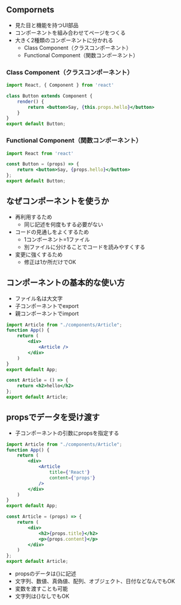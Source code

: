 ## Compornets
- 見た目と機能を持つUI部品
- コンポーネントを組み合わせてページをつくる
- 大きく2種類のコンポーネントに分かれる
	- Class Component（クラスコンポーネント）
	- Functional Component（関数コンポーネント）
### Class Component（クラスコンポーネント）
```jsx
import React, { Component } from 'react'

class Button extends Component {
	render() {
		return <button>Say, {this.props.hello}</button>
	}
}
export default Button;
```

### Functional Component（関数コンポーネント）
```jsx
import React from 'react'

const Button = (props) => {
	return <button>Say, {props.hello}</button>
};
export default Button;
```

## なぜコンポーネントを使うか
- 再利用するため
	- 同じ記述を何度もする必要がない
- コードの見通しをよくするため
	- 1コンポーネント=1ファイル
	- 別ファイルに分けることでコードを読みやすくする
- 変更に強くするため
	- 修正は1か所だけでOK
## コンポーネントの基本的な使い方
- ファイル名は大文字
- 子コンポーネントでexport
- 親コンポーネントでimport

```jsx:App.jsx
import Article from "./components/Article";
function App() {
	return (
		<div>
			<Article />
		</div>
	)
}
export default App;
```

```jsx:components/Article.jsx
const Article = () => {
	return <h2>hello</h2>
};
export default Article;
```

## propsでデータを受け渡す
- 子コンポーネントの引数にpropsを指定する

```jsx:App.jsx
import Article from "./components/Article";
function App() {
	return (
		<div>
			<Article
				title={'React'}
				content={'props'}
			/>
		</div>
	)
}
export default App;
```

```jsx:components/Article.jsx
const Article = (props) => {
	return (
		<div>
			<h2>{props.title}</h2>
			<p>{props.content}</p>
		</div>
	)
};
export default Article;
```

- propsのデータは{}に記述
- 文字列、数値、真偽値、配列、オブジェクト、日付などなんでもOK
- 変数を渡すことも可能
- 文字列は{}なしでもOK